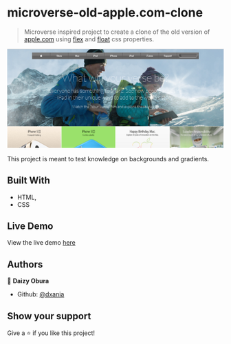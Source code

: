 # microverse-old-apple.com-clone
> Microverse inspired project to create a clone of the old version of [apple.com](https://web.archive.org/web/20140301004610/http://www.apple.com/) using [flex](https://www.w3schools.com/css/css3_flexbox.asp) and [float](https://www.w3schools.com/css/css_float.asp) css properties.

![screenshot](images/Capture.PNG)

This project is meant to test knowledge on backgrounds and gradients.

## Built With

- HTML,
- CSS

## Live Demo

View the live demo [here](https://raw.githack.com/dxania/microverse-old-apple.com-clone/master/index.html)


## Authors

👤 **Daizy Obura**

- Github: [@dxania](https://github.com/dxania)

## Show your support

Give a ⭐️ if you like this project!
